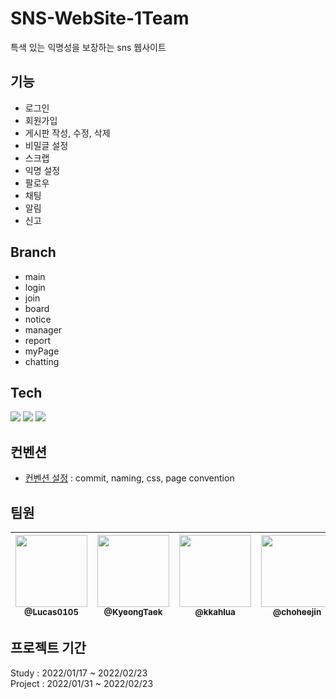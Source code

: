 # SNS-WebSite-1Team

특색 있는 익명성을 보장하는 sns 웹사이트
<br>

## 기능
 - 로그인    
 - 회원가입    
 - 게시판 작성, 수정, 삭제    
 - 비밀글 설정    
 - 스크랩    
 - 익명 설정    
 - 팔로우    
 - 채팅    
 - 알림    
 - 신고    

## Branch
 - main    
 - login    
 - join    
 - board    
 - notice    
 - manager    
 - report    
 - myPage    
 - chatting    

## Tech    
[<img src="https://img.shields.io/badge/Spring-6DB33F?style=for-the-badge&logo=spring&logoColor=white" />](https://spring.io/) [<img src="https://img.shields.io/badge/React-20232A?style=for-the-badge&logo=react&logoColor=61DAFB" />](https://ko.reactjs.org/) [<img src="https://img.shields.io/badge/MySQL-005C84?style=for-the-badge&logo=mysql&logoColor=white" />](https://www.mysql.com/)


## 컨벤션    
 - [컨벤션 설정](https://github.com/CBNU-2022-Winter-1Team/SNS-WebSite/wiki/convention) : commit, naming, css, page convention      

## 팀원

| [<img src="https://github.com/Lucas0105.png?size=115" width="115"><br><sub>@Lucas0105</sub>](https://github.com/Lucas0105) | [<img src="https://github.com/KyeongTaek.png?size=115" width="115"><br><sub>@KyeongTaek</sub>](https://github.com/KyeongTaek) | [<img  src="https://github.com/kkahlua.png?size=115" width="115"><br><sub>@kkahlua</sub>](https://github.com/kkahlua) | [<img  src="https://github.com/choheejin.png?size=115" width="115"><br><sub>@choheejin</sub>](https://github.com/choheejin) |
| :---: |:---: | :---: | :---: |



## 프로젝트 기간    
Study : 2022/01/17 ~ 2022/02/23    
Project : 2022/01/31 ~ 2022/02/23

